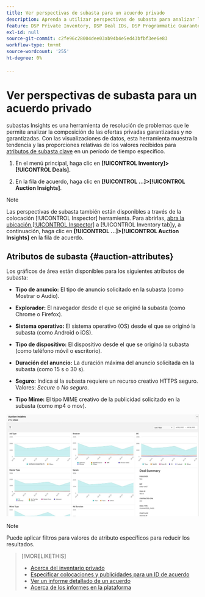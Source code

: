 ```yaml
---
title: Ver perspectivas de subasta para un acuerdo privado
description: Aprenda a utilizar perspectivas de subasta para analizar la composición de las operaciones de acuerdo con el contrato privado.
feature: DSP Private Inventory, DSP Deal IDs, DSP Programmatic Guaranteed Deals
exl-id: null
source-git-commit: c2fe96c28004dee03ab94b4e5ed43bfbf3ee6e83
workflow-type: tm+mt
source-wordcount: '255'
ht-degree: 0%

---
```


# Ver perspectivas de subasta para un acuerdo privado

subastas Insights es una herramienta de resolución de problemas que le permite analizar la composición de las ofertas privadas garantizadas y no garantizadas. Con las visualizaciones de datos, esta herramienta muestra la tendencia y las proporciones relativas de los valores recibidos para [atributos de subasta clave](#auction-attributes) en un período de tiempo específico.

1. En el menú principal, haga clic en **[!UICONTROL Inventory]> [!UICONTROL Deals].**

1. En la fila de acuerdo, haga clic en  **[!UICONTROL ...]>[!UICONTROL Auction Insights]**.

>[!NOTE]
>
>Las perspectivas de subasta también están disponibles a través de la colocación [!UICONTROL Inspector] herramienta. Para abrirlas, [abra la ubicación [!UICONTROL Inspector]](/help/dsp/campaign-management/reports/placement-details-view.md) a [!UICONTROL Inventory tab]y, a continuación, haga clic en **[!UICONTROL ...]>[!UICONTROL Auction Insights]** en la fila de acuerdo.

## Atributos de subasta {#auction-attributes}

Los gráficos de área están disponibles para los siguientes atributos de subasta:

* **Tipo de anuncio:** El tipo de anuncio solicitado en la subasta (como Mostrar o Audio).

* **Explorador:** El navegador desde el que se originó la subasta (como Chrome o Firefox).

* **Sistema operativo:** El sistema operativo (OS) desde el que se originó la subasta (como Android o iOS).

* **Tipo de dispositivo:** El dispositivo desde el que se originó la subasta (como teléfono móvil o escritorio).

* **Duración del anuncio:** La duración máxima del anuncio solicitada en la subasta (como 15 s o 30 s).

* **Seguro:** Indica si la subasta requiere un recurso creativo HTTPS seguro. Valores: <i>Secure</i> o <i>No seguro</i>.

* **Tipo Mime:** El tipo MIME creativo de la publicidad solicitado en la subasta (como mp4 o mov).

![perspectivas de la subasta](/help/dsp/assets/auction-insights.png)

>[!NOTE]
>
>Puede aplicar filtros para valores de atributo específicos para reducir los resultados.

>[!MORELIKETHIS]
>
>* [Acerca del inventario privado](private-inventory-about.md)
>* [Especificar colocaciones y publicidades para un ID de acuerdo](deal-id-attach-placements.md)
>* [Ver un informe detallado de un acuerdo](deal-view-report.md)
>* [Acerca de los informes en la plataforma](/help/dsp/campaign-management/reports/campaign-reports-about.md)

